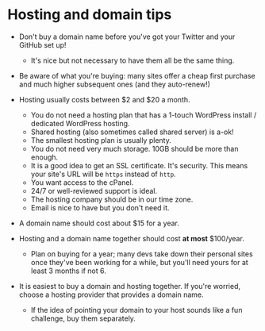 # Hosting and domain tips

* Don't buy a domain name before you've got your Twitter and your GitHub set up! 
  - It's nice but not necessary to have them all be the same thing.

* Be aware of what you're buying: many sites offer a cheap first purchase and much higher subsequent ones (and they auto-renew!)

* Hosting usually costs between $2 and $20 a month. 
  - You do not need a hosting plan that has a 1-touch WordPress install / dedicated WordPress hosting.
  - Shared hosting (also sometimes called shared server) is a-ok!
  - The smallest hosting plan is usually plenty.
  - You do not need very much storage. 10GB should be more than enough.
  - It is a good idea to get an SSL certificate. It's security. This means your site's URL will be `https` instead of `http`.
  - You want access to the cPanel.
  - 24/7 or well-reviewed support is ideal.
  - The hosting company should be in our time zone.
  - Email is nice to have but you don't need it.

* A domain name should cost about $15 for a year. 


* Hosting and a domain name together should cost **at most** $100/year.
  - Plan on buying for a year; many devs take down their personal sites once they've been working for a while, but you'll need yours for at least 3 months if not 6.

* It is easiest to buy a domain and hosting together. If you're worried, choose a hosting provider that provides a domain name. 
  - If the idea of pointing your domain to your host sounds like a fun challenge, buy them separately.
